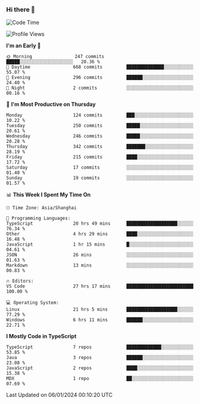 ### Hi there 👋

<!--
**waynelwz/waynelwz** is a ✨ _special_ ✨ repository because its `README.md` (this file) appears on your GitHub profile.

Here are some ideas to get you started:

- 🔭 I’m currently working on ...
- 🌱 I’m currently learning ...
- 👯 I’m looking to collaborate on ...
- 🤔 I’m looking for help with ...
- 💬 Ask me about ...
- 📫 How to reach me: ...
- 😄 Pronouns: ...
- ⚡ Fun fact: ...
-->

<!--START_SECTION:waka-->
![Code Time](http://img.shields.io/badge/Code%20Time-2%2C293%20hrs%206%20mins-blue)

![Profile Views](http://img.shields.io/badge/Profile%20Views-0-blue)

**I'm an Early 🐤** 

```text
🌞 Morning                247 commits         █████░░░░░░░░░░░░░░░░░░░░   20.36 % 
🌆 Daytime                668 commits         ██████████████░░░░░░░░░░░   55.07 % 
🌃 Evening                296 commits         ██████░░░░░░░░░░░░░░░░░░░   24.40 % 
🌙 Night                  2 commits           ░░░░░░░░░░░░░░░░░░░░░░░░░   00.16 % 
```
📅 **I'm Most Productive on Thursday** 

```text
Monday                   124 commits         ███░░░░░░░░░░░░░░░░░░░░░░   10.22 % 
Tuesday                  250 commits         █████░░░░░░░░░░░░░░░░░░░░   20.61 % 
Wednesday                246 commits         █████░░░░░░░░░░░░░░░░░░░░   20.28 % 
Thursday                 342 commits         ███████░░░░░░░░░░░░░░░░░░   28.19 % 
Friday                   215 commits         ████░░░░░░░░░░░░░░░░░░░░░   17.72 % 
Saturday                 17 commits          ░░░░░░░░░░░░░░░░░░░░░░░░░   01.40 % 
Sunday                   19 commits          ░░░░░░░░░░░░░░░░░░░░░░░░░   01.57 % 
```


📊 **This Week I Spent My Time On** 

```text
🕑︎ Time Zone: Asia/Shanghai

💬 Programming Languages: 
TypeScript               20 hrs 49 mins      ███████████████████░░░░░░   76.34 % 
Other                    4 hrs 29 mins       ████░░░░░░░░░░░░░░░░░░░░░   16.48 % 
JavaScript               1 hr 15 mins        █░░░░░░░░░░░░░░░░░░░░░░░░   04.61 % 
JSON                     26 mins             ░░░░░░░░░░░░░░░░░░░░░░░░░   01.63 % 
Markdown                 13 mins             ░░░░░░░░░░░░░░░░░░░░░░░░░   00.83 % 

🔥 Editors: 
VS Code                  27 hrs 17 mins      █████████████████████████   100.00 % 

💻 Operating System: 
Linux                    21 hrs 5 mins       ███████████████████░░░░░░   77.29 % 
Windows                  6 hrs 11 mins       ██████░░░░░░░░░░░░░░░░░░░   22.71 % 
```

**I Mostly Code in TypeScript** 

```text
TypeScript               7 repos             █████████████░░░░░░░░░░░░   53.85 % 
Java                     3 repos             ██████░░░░░░░░░░░░░░░░░░░   23.08 % 
JavaScript               2 repos             ████░░░░░░░░░░░░░░░░░░░░░   15.38 % 
MDX                      1 repo              ██░░░░░░░░░░░░░░░░░░░░░░░   07.69 % 
```




 Last Updated on 06/01/2024 00:10:20 UTC
<!--END_SECTION:waka-->
